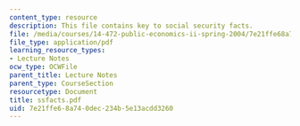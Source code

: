 ```yaml
---
content_type: resource
description: This file contains key to social security facts.
file: /media/courses/14-472-public-economics-ii-spring-2004/7e21ffe68a740dec234b5e13acdd3260_ssfacts.pdf
file_type: application/pdf
learning_resource_types:
- Lecture Notes
ocw_type: OCWFile
parent_title: Lecture Notes
parent_type: CourseSection
resourcetype: Document
title: ssfacts.pdf
uid: 7e21ffe6-8a74-0dec-234b-5e13acdd3260
---
```

